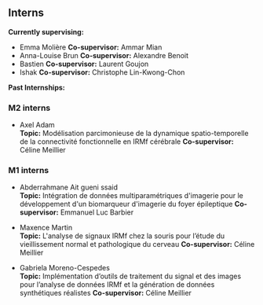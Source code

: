 ## Interns

**Currently supervising:**
- Emma Molière **Co-supervisor:** Ammar Mian
- Anna-Louise Brun **Co-supervisor:** Alexandre Benoit 
- Bastien **Co-supervisor:** Laurent Goujon  
- Ishak **Co-supervisor:** Christophe Lin-Kwong-Chon 


**Past Internships:**

### M2 interns

- Axel Adam  
  **Topic:** Modélisation parcimonieuse de la dynamique spatio-temporelle de la connectivité fonctionnelle en IRMf cérébrale **Co-supervisor:** Céline Meillier  

### M1 interns

- Abderrahmane Ait gueni ssaid  
  **Topic:** Intégration de données multiparamétriques d'imagerie pour le développement d'un biomarqueur d'imagerie du foyer épileptique
  **Co-supervisor:** Emmanuel Luc Barbier  
  
- Maxence Martin  
  **Topic:** L'analyse de signaux IRMf chez la souris pour l’étude du vieillissement normal et pathologique du cerveau **Co-supervisor:** Céline Meillier  

- Gabriela Moreno-Cespedes  
  **Topic:** Implémentation d’outils de traitement du signal et des images pour l’analyse de données IRMf et la génération de données synthétiques réalistes **Co-supervisor:** Céline Meillier

